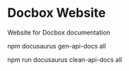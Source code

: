 # Docbox Website

Website for Docbox documentation

npm docusaurus gen-api-docs all

npm run docusaurus clean-api-docs all